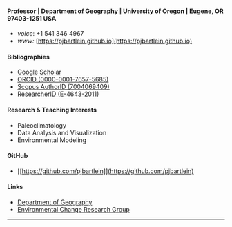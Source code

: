 #### Professor | Department of Geography | University of Oregon | Eugene, OR 97403-1251 USA ####

- *voice*:  +1 541 346 4967  
- *www:*  [https://pjbartlein.github.io](https://pjbartlein.github.io)

#### Bibliographies ####

- [Google Scholar](https://scholar.google.com/citations?user=FTFHPNMAAAAJ&hl=en)
- [ORCID (0000-0001-7657-5685)](https://orcid.org/0000-0001-7657-5685)
- [Scopus AuthorID (7004069409)](http://www.scopus.com/inward/authorDetails.url?authorID=7004069409&partnerID=MN8TOARS)
- [ResearcherID (E-4643-2011)](http://www.researcherid.com/rid/E-4643-2011)

#### Research & Teaching Interests ####

- Paleoclimatology
- Data Analysis and Visualization
- Environmental Modeling 

#### GitHub ####

- [[https://github.com/pjbartlein]](https://github.com/pjbartlein)

#### Links ####

- [Department of Geography](http://geography.uoregon.edu)  
- [Environmental Change Research Group](https://blogs.uoregon.edu/envchange/)  

----------
